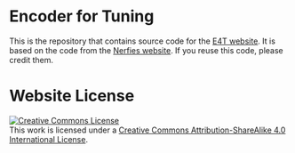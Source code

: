 # Encoder for Tuning

This is the repository that contains source code for the [E4T website](https://tuning-encoder.github.io).
It is based on the code from the [Nerfies website](https://nerfies.github.io). If you reuse this code, please credit them.


# Website License
<a rel="license" href="http://creativecommons.org/licenses/by-sa/4.0/"><img alt="Creative Commons License" style="border-width:0" src="https://i.creativecommons.org/l/by-sa/4.0/88x31.png" /></a><br />This work is licensed under a <a rel="license" href="http://creativecommons.org/licenses/by-sa/4.0/">Creative Commons Attribution-ShareAlike 4.0 International License</a>.
